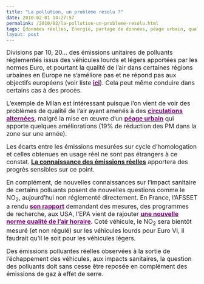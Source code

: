 ```yaml
---
title: "La pollution, un problème résolu ?"
date: 2010-02-01 14:27:57
permalink: /2010/02/la-pollution-un-probleme-resolu.html
tags: [données réelles, Energie, partage de données, péage urbain, qualité de l'air, Santé, TIC, Véhicule]
layout: post
---
```


<p class="MsoNormal"><span><font size="3">Divisions par 10, 20… des émissions unitaires de polluants réglementés issus des véhicules lourds et légers apportées par les normes Euro, et pourtant la qualité de l’air dans certaines régions urbaines en Europe ne s’améliore pas et ne répond pas aux objectifs européens (voir liste <strong><span style="text-decoration: underline"><a href="http://ec.europa.eu/environment/air/quality/legislation/pdf/2007_zones.xls"><font color="#800080">ici</font></a></span></strong>). Cela peut même conduire dans certains cas à des procès.</font></span></p> <p class="MsoNormal"><span><font size="3"></font></span></p> <p class="MsoNormal"><span><font size="3">L’exemple de Milan est intéressant puisque l’on vient de voir des problèmes de qualité de l’air ayant amenés à des <strong><span style="text-decoration: underline"><a href="http://www.ccfa.fr/revue-de-presse/italie/alerte-a-la-pollution-par-les-particules-fines-en-suspension.html?var_recherche=envisageait&maj=oui"><font color="#800080">circulations alternées</font></a></span></strong>, malgré la mise en œuvre d’un <strong><span style="text-decoration: underline"><a href="http://www.iau-idf.fr/nos-etudes/detail-dune-etude/etude/ecopass-le-peage-urbain-ecologique-de-milan.html"><font color="#800080">péage urbain</font></a></span></strong> qui apporte quelques améliorations (19% de réduction des PM dans la zone sur une année).</font></span></p> <p class="MsoNormal"><span><font size="3"></font></span></p> <p class="MsoNormal"><span><font size="3">Les écarts entre les émissions mesurées sur cycle d’homologation et celles obtenues en usage réel ne sont pas étrangers à ce constat. <strong><span style="text-decoration: underline"><a href="https://gabrielplassat.github.io/transportsdufutur/2010/01/quand-viendra-lheure-de-la-connaissance-des-emissions-reelles.html">La connaissance des émissions réelles</a></span></strong> apportera des progrès sensibles sur ce point.</font></span></p> <p class="MsoNormal"><span><font size="3"></font></span></p> <p class="MsoNormal"><span><font size="3">En complément, de nouvelles connaissances sur l’impact sanitaire de certains polluants posent de nouvelles questions comme le NO<sub>2</sub>, aujourd’hui non réglementé directement. En France, l’AFSSET a rendu <strong><span style="text-decoration: underline"><a href="http://www.afsset.fr/index.php?MDLCODE=news&newsid=486&pageid=452"><font color="#800080">son rapport</font></a></span></strong> demandant des mesures, des programmes de recherche, aux USA, l’EPA vient de rajouter <strong><span style="text-decoration: underline"><a href="http://www.scientificamerican.com/article.cfm?id=nitrogen-dioxide-no2-regulation-epa"><font color="#800080">une nouvelle norme qualité de l’air horaire</font></a></span></strong>. Coté véhicule, le NO<sub>2</sub> sera bientôt mesuré (et non régulé) sur les véhicules lourds pour Euro VI, il faudrait qu’il le soit pour les véhicules légers.</font></span></p> <p class="MsoNormal"><span><font size="3"></font></span></p> <p class="MsoNormal"><span><font size="3">Des émissions polluantes réelles observées à la sortie de l’échappement des véhicules, aux impacts sanitaires, la question des polluants doit sans cesse être reposée en complément des émissions de gaz à effet de serre.</font></span></p>
